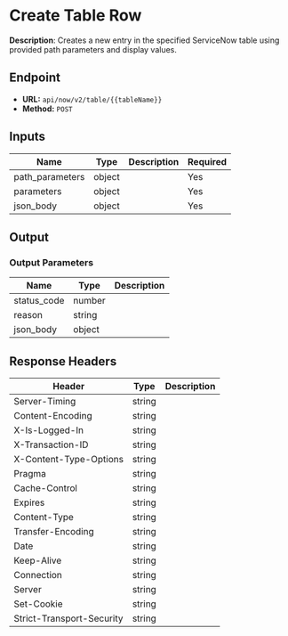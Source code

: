 # Create Table Row

**Description**: Creates a new entry in the specified ServiceNow table using provided path parameters and display values.

## Endpoint

- **URL:** `api/now/v2/table/{{tableName}}`
- **Method:** `POST`
## Inputs

| Name | Type | Description | Required |
|------|------|-------------|----------|
| path_parameters | object |  | Yes |
| parameters | object |  | Yes |
| json_body | object |  | Yes |
## Output

### Output Parameters

| Name | Type | Description |
|------|------|-------------|
| status_code | number |  |
| reason | string |  |
| json_body | object |  |
## Response Headers

| Header | Type | Description |
|--------|------|-------------|
| Server-Timing | string |  |
| Content-Encoding | string |  |
| X-Is-Logged-In | string |  |
| X-Transaction-ID | string |  |
| X-Content-Type-Options | string |  |
| Pragma | string |  |
| Cache-Control | string |  |
| Expires | string |  |
| Content-Type | string |  |
| Transfer-Encoding | string |  |
| Date | string |  |
| Keep-Alive | string |  |
| Connection | string |  |
| Server | string |  |
| Set-Cookie | string |  |
| Strict-Transport-Security | string |  |